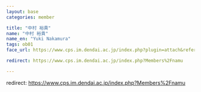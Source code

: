 ```yaml
---
layout: base
categories: member

title: "中村 裕貴"
name: "中村 裕貴"
name_en: "Yuki Nakamura"
tags: ob01
face_url: https://www.cps.im.dendai.ac.jp/index.php?plugin=attach&refer=Members&openfile=namu.jpg

redirect: https://www.cps.im.dendai.ac.jp/index.php?Members%2Fnamu

---
```


redirect: https://www.cps.im.dendai.ac.jp/index.php?Members%2Fnamu
